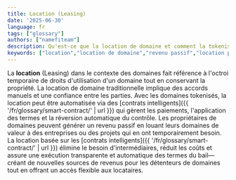 ```yaml
---
title: Location (Leasing)
date: '2025-06-30'
language: fr
tags: ["glossary"]
authors: ["namefiteam"]
description: Qu'est-ce que la location de domaine et comment la tokenisation permet-elle de nouveaux modèles de location ?
keywords: ["location","location de domaine","revenu passif","location par contrat intelligent","paiements automatisés"]
---
```


La **location** (Leasing) dans le contexte des domaines fait référence à l'octroi temporaire de droits d'utilisation d'un domaine tout en conservant la propriété. La location de domaine traditionnelle implique des accords manuels et une confiance entre les parties. Avec les domaines tokenisés, la location peut être automatisée via des [contrats intelligents]({{ '/fr/glossary/smart-contract/' | url }}) qui gèrent les paiements, l'application des termes et la réversion automatique du contrôle. Les propriétaires de domaines peuvent générer un revenu passif en louant leurs domaines de valeur à des entreprises ou des projets qui en ont temporairement besoin. La location basée sur les [contrats intelligents]({{ '/fr/glossary/smart-contract/' | url }}) élimine le besoin d'intermédiaires, réduit les coûts et assure une exécution transparente et automatique des termes du bail—créant de nouvelles sources de revenus pour les détenteurs de domaines tout en offrant un accès flexible aux locataires.